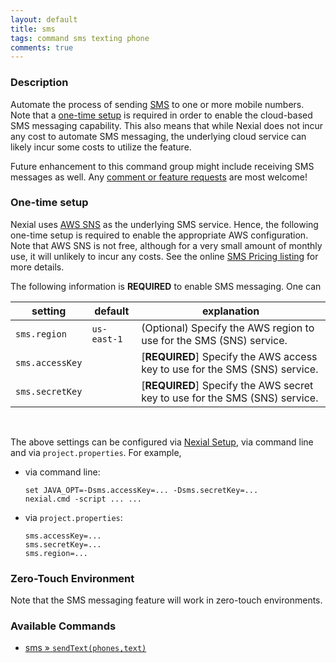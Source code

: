 ```yaml
---
layout: default
title: sms
tags: command sms texting phone
comments: true
---
```



### Description
Automate the process of sending 
<a href="https://en.wikipedia.org/wiki/SMS" style="external-link" target="nexial_external">SMS</a> to one or more mobile
numbers. Note that a [one-time setup](#one-time-setup) is required in order to enable the cloud-based SMS messaging 
capability. This also means that while Nexial does not incur any cost to automate SMS messaging, the
underlying cloud service can likely incur some costs to utilize the feature.

Future enhancement to this command group might include receiving SMS messages as well. Any 
<a href="https://github.com/nexiality/nexial-core/issues/new/choose" class="external-link" target="nexial_target">
comment or feature requests</a> are most welcome!


### One-time setup
Nexial uses <a href="https://aws.amazon.com/sns/" class="external-link" target="nexial_external">AWS SNS</a> as the 
underlying SMS service. Hence, the following one-time setup is required to enable the appropriate AWS configuration. 
Note that AWS SNS is not free, although for a very small amount of monthly use, it will unlikely to incur any costs. See the online
<a href="https://aws.amazon.com/sns/sms-pricing/" class="external_link" target="nexial_external">SMS Pricing listing</a>
for more details.

The following information is **REQUIRED** to enable SMS messaging.  One can 

| setting          | default     | explanation |
|------------------|-------------|-------------|
| `sms.region`     | `us-east-1` | (Optional) Specify the AWS region to use for the SMS (SNS) service. |
| `sms.accessKey`  |             | [**REQUIRED**] Specify the AWS access key to use for the SMS (SNS) service. |
| `sms.secretKey`  |             | [**REQUIRED**] Specify the AWS secret key to use for the SMS (SNS) service. |

<br/>

The above settings can be configured via [Nexial Setup](../../userguide/BatchFiles#nexial-setup.cmd-/-nexial-setup.sh),
via command line and via `project.properties`. For example,

- via command line:
  ```batch
  set JAVA_OPT=-Dsms.accessKey=... -Dsms.secretKey=...
  nexial.cmd -script ... ...
  ```
- via `project.properties`:
  ```properties
  sms.accessKey=...
  sms.secretKey=...
  sms.region=...
  ```


### Zero-Touch Environment
Note that the SMS messaging feature will work in zero-touch environments.


### Available Commands
- [sms &raquo; `sendText(phones,text)`](sendText(phones,text))
